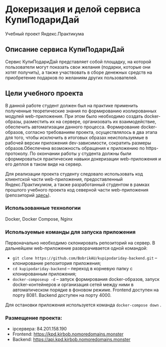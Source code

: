 # Докеризация и делой сервиса КупиПодариДай

Учебный проект Яндекс.Практикума

## Описание сервиса КупиПодариДай

Сервис КупиПодариДай представляет собой площадку, на которой пользователи могут показать свои желания (подарки, которые они хотят получить), а также участвовать в сборе денежных средств на приобретение подарков по желаниям других пользователей.

## Цели учебного проекта

В данной работе студент должен был на практике применить полученные теоретические знания по формированию изолированных модулей web-приложения. При этом было необходимо создать docker-образы, разместить их на сервере, организовать их взаимодействие, обеспечить автоматизации данного процесса. Формирование docker-образов, согласно требованиям проекта, осуществлялось в два этапа для того, чтобы исключить в итоговых образах неиспользуемые в рабочей версии приложения dev-зависимости, сократить размеры образов.Обеспечена возможность обращения к приложению по https-протоколу. По окончании работы у студента должны были сформироваться практические навыки докеризации web-приложения и его деплоя в таком виде на сервер.

Для реализации проекта студенту следовало использовать код клиентской части web-приложения, предоставленный Яндекс.Практикумом, а также разработанный студентом в рамках прошлого учебного проекта код северной части web-приложения (репозиторий [здесь](https://github.com/BobrikAU/kupipodariday-backend)).

### Использованные технологии

Docker, Docker Compose, Nginx

### Используемые команды для запуска приложения

Первоначально необходимо склонировать репозиторий на сервер. В дальнейшем web-приложение разворачивается одной командой:

- `git clone https://github.com/BobrikAU/kupipodariday-backend.git` – клонирование репозитория приложения;
- `cd kupipodariday-backend` – переход в корневую папку с клонированным приложения;
- `docker-composeup -d` – запуск формирования docker-образов, запуск docker-контейнеров и организация сетей между ними в автоматическом порядке в фоновом режиме. Frontend доступен на порту 8081. Backend доступен на порту 4000.

Для остановки приложения используется команда `docker-compose down` .

### Размещение проекта:

- ipсервера: 84.201.158.190
- Frontend: https://kpd.kirbob.nomoredomains.monster
- Backend: https://api.kpd.kirbob.nomoredomains.monster
